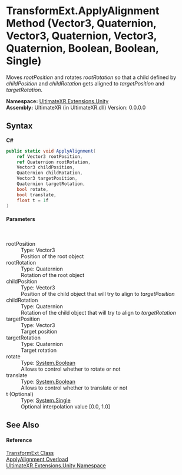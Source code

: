 # TransformExt.ApplyAlignment Method (Vector3, Quaternion, Vector3, Quaternion, Vector3, Quaternion, Boolean, Boolean, Single)
 

Moves *rootPosition* and rotates *rootRotation* so that a child defined by *childPosition* and *childRotation* gets aligned to *targetPosition* and *targetRotation*.

**Namespace:**&nbsp;<a href="N_UltimateXR_Extensions_Unity">UltimateXR.Extensions.Unity</a><br />**Assembly:**&nbsp;UltimateXR (in UltimateXR.dll) Version: 0.0.0.0

## Syntax

**C#**<br />
``` C#
public static void ApplyAlignment(
	ref Vector3 rootPosition,
	ref Quaternion rootRotation,
	Vector3 childPosition,
	Quaternion childRotation,
	Vector3 targetPosition,
	Quaternion targetRotation,
	bool rotate,
	bool translate,
	float t = 1f
)
```


#### Parameters
&nbsp;<dl><dt>rootPosition</dt><dd>Type: Vector3<br />Position of the root object</dd><dt>rootRotation</dt><dd>Type: Quaternion<br />Rotation of the root object</dd><dt>childPosition</dt><dd>Type: Vector3<br />Position of the child object that will try to align to *targetPosition*</dd><dt>childRotation</dt><dd>Type: Quaternion<br />Rotation of the child object that will try to align to *targetRotation*</dd><dt>targetPosition</dt><dd>Type: Vector3<br />Target position</dd><dt>targetRotation</dt><dd>Type: Quaternion<br />Target rotation</dd><dt>rotate</dt><dd>Type: <a href="https://docs.microsoft.com/dotnet/api/system.boolean" target="_blank" rel="noopener noreferrer">System.Boolean</a><br />Allows to control whether to rotate or not</dd><dt>translate</dt><dd>Type: <a href="https://docs.microsoft.com/dotnet/api/system.boolean" target="_blank" rel="noopener noreferrer">System.Boolean</a><br />Allows to control whether to translate or not</dd><dt>t (Optional)</dt><dd>Type: <a href="https://docs.microsoft.com/dotnet/api/system.single" target="_blank" rel="noopener noreferrer">System.Single</a><br />Optional interpolation value [0.0, 1.0]</dd></dl>

## See Also


#### Reference
<a href="T_UltimateXR_Extensions_Unity_TransformExt">TransformExt Class</a><br /><a href="Overload_UltimateXR_Extensions_Unity_TransformExt_ApplyAlignment">ApplyAlignment Overload</a><br /><a href="N_UltimateXR_Extensions_Unity">UltimateXR.Extensions.Unity Namespace</a><br />